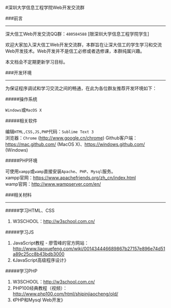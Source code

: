 #深圳大学信息工程学院Web开发交流群

###前言
***

深大信工Web开发交流QQ群：`480584588` [限深圳大学信息工程学院学生]

欢迎大家加入深大信工Web开发交流群，本群旨在让深大信工的学生学习和交流Web开发技术。Web开发并不是信工必修或者选修课，本群纯属兴趣。

本文档会不定期更新学习目标。

###开发环境
***

为保证程序调试和学习交流之间的畅通，在此为各位群友推荐开发环境如下：

#####操作系统

`Windows`或`MacOS X`

#####相关软件

编辑`HTML,CSS,JS,PHP`代码：`Sublime Text 3` <br/>
浏览器：`Chrome` (<http://www.google.cn/chrome>)
Github客户端：<https://mac.github.com/> (MacOS X)、<https://windows.github.com/> (Windows)

#####PHP环境

可使用`xampp`或`wamp`直接安装`Apache`、`PHP`、`Mysql`服务。<br/>
xampp官网：<https://www.apachefriends.org/zh_cn/index.html><br/>
wamp官网：<http://www.wampserver.com/en/>

###相关材料
***

#####学习HTML、CSS
1. W3SCHOOL：<http://w3school.com.cn/>

#####学习JS
1. JavaScript教程 - 廖雪峰的官方网站：<http://www.liaoxuefeng.com/wiki/001434446689867b27157e896e74d51a89c25cc8b43bdb3000><br/>
2. 《JavaScript高级程序设计》

#####学习PHP
1. W3SCHOOL：<http://w3school.com.cn/><br/>
2. PHP100经典教程（视频）：<http://www.php100.com/html/shipinjiaocheng/old/><br/>
3. 《PHP和Mysql Web开发》
